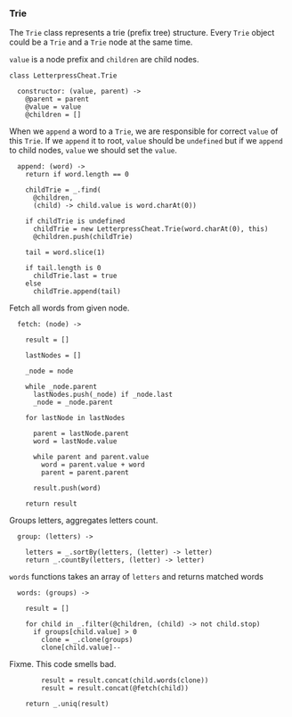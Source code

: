 ### Trie

The `Trie` class represents a trie (prefix tree) structure. Every `Trie` object could be a `Trie` and a `Trie` node at the same time.

`value` is a node prefix and `children` are child nodes.

    class LetterpressCheat.Trie

      constructor: (value, parent) ->
        @parent = parent
        @value = value
        @children = []

When we `append` a word to a `Trie`, we are responsible for correct `value` of this `Trie`. If we `append` it to root, `value` should be `undefined` but if we `append` to child nodes, `value` we should set the `value`.

      append: (word) ->
        return if word.length == 0

        childTrie = _.find(
          @children,
          (child) -> child.value is word.charAt(0))

        if childTrie is undefined
          childTrie = new LetterpressCheat.Trie(word.charAt(0), this)
          @children.push(childTrie)

        tail = word.slice(1)

        if tail.length is 0
          childTrie.last = true
        else
          childTrie.append(tail)

Fetch all words from given node.

      fetch: (node) ->

        result = []

        lastNodes = []

        _node = node

        while _node.parent
          lastNodes.push(_node) if _node.last
          _node = _node.parent

        for lastNode in lastNodes

          parent = lastNode.parent
          word = lastNode.value

          while parent and parent.value
            word = parent.value + word
            parent = parent.parent

          result.push(word)

        return result


Groups letters, aggregates letters count.

      group: (letters) ->

        letters = _.sortBy(letters, (letter) -> letter)
        return _.countBy(letters, (letter) -> letter)

`words` functions takes an array of `letters` and returns matched words

      words: (groups) ->

        result = []

        for child in _.filter(@children, (child) -> not child.stop)
          if groups[child.value] > 0
            clone = _.clone(groups)
            clone[child.value]--

Fixme. This code smells bad.

            result = result.concat(child.words(clone))
            result = result.concat(@fetch(child))

        return _.uniq(result)